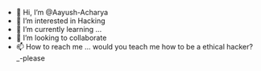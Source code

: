 - 👋 Hi, I’m @Aayush-Acharya
- 👀 I’m interested in Hacking
- 🌱 I’m currently learning ...
- 💞️ I’m looking to collaborate
- 📫 How to reach me ...
would you teach me how to be a ethical hacker?_-please

<!---
Aayush-Acharya/Aayush-Acharya is a ✨ special ✨ repository because its `README.md` (this file) appears on your GitHub profile.
You can click the Preview link to take a look at your changes.
--->
